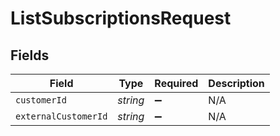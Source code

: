 # ListSubscriptionsRequest


## Fields

| Field                | Type                 | Required             | Description          |
| -------------------- | -------------------- | -------------------- | -------------------- |
| `customerId`         | *string*             | :heavy_minus_sign:   | N/A                  |
| `externalCustomerId` | *string*             | :heavy_minus_sign:   | N/A                  |